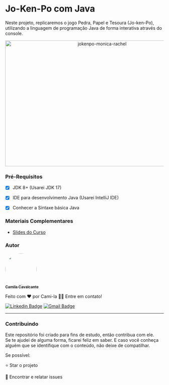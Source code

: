 <h1>Jo-Ken-Po com Java</h1>

<p>
Neste projeto, replicaremos o jogo Pedra, Papel e Tesoura (Jo-ken-Po), utilizando a linguagem de programação Java de forma interativa através do console.
</p>
<p align="center">
<img src="https://c.tenor.com/CACaU3WIOQYAAAAd/friends-monica-geller.gif" width="600" height="400" alt="jokenpo-monica-rachel">
</p>

<h3>Pré-Requisitos</h3>

- [x] JDK 8+ (Usarei JDK 17)
- [x] IDE para desenvolvimento Java (Usarei IntelliJ IDE)
- [x] Conhecer a Sintaxe básica Java


<h3>Materiais Complementares</h3>
<ul>
	<li>
	<a href="https://docs.google.com/presentation/d/1nfGcjoNjI86uEpVGniFAyj2FqxC7cTIe/edit?usp=sharing&ouid=101340348592910912358&rtpof=true&sd=true">Slides do Curso</a>
	</li>
</ul>

<h3>Autor</h3>

<a href="https://www.linkedin.com/in/cami-la/">
 <img style="border-radius: 50%;" src="https://avatars.githubusercontent.com/u/64323124?v=4" width="100px;" alt=""/>
 <br />
 <sub><b>Camila Cavalcante</b></sub></a> <a href="https://www.instagram.com/camimi_la/" title="Instagram"></a>

Feito com ❤️ por Cami-la 👋🏽 Entre em contato!

[![Linkedin Badge](https://img.shields.io/badge/-Camila-blue?style=flat-square&logo=Linkedin&logoColor=white&link=https://www.linkedin.com/in/cami-la/)](https://www.linkedin.com/in/cami-la/)
[![Gmail Badge](https://img.shields.io/badge/-camiladsantoscavalcante@gmail.com-c14438?style=flat-square&logo=Gmail&logoColor=white&link=mailto:camiladsantoscavalcante@gmail.com)](mailto:camiladsantoscavalcante@gmail.com)
<hr>
<h3>Contribuindo</h3>

Este repositório foi criado para fins de estudo, então contribua com ele.<br>
Se te ajudei de alguma forma, ficarei feliz em saber. E caso você conheça alguém que se identifique com o conteúdo, não deixe de compatilhar.

Se possível:

⭐️  Star o projeto

🐛 Encontrar e relatar issues
